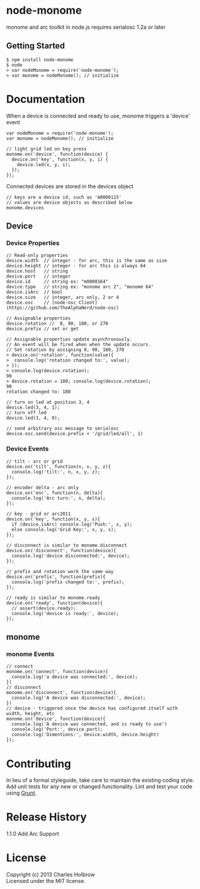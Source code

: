 # node-monome
monome and arc toolkit in node.js
requires serialosc 1.2a or later

## Getting Started
```
$ npm install node-monome
$ node
> var nodeMonome = require('node-monome');
> var monome = nodeMonome(); // initialize
```

# Documentation
When a device is connected and ready to use, monome triggers a 'device' event
```
var nodeMonome = require('node-monome');
var monome = nodeMonome(); // initialize

// light grid led on key press
monome.on('device', function(device) {
  device.on('key', function(x, y, i) {
    device.led(x, y, i);
  });
});
```

Connected devices are stored in the devices object
```
// keys are a device id, such as 'm0000115'
// values are device objects as described below
monome.devices
```

## Device
### Device Properties
```
// Read-only properties
device.width  // integer - for arc, this is the same as size
device.height // integer - for arc this is always 64
device.host   // string
device.port   // integer
device.id     // string ex: "m0000164"
device.type   // string ex: "monome arc 2", "monome 64"
device.isArc  // bool
device.size   // integer, arc only, 2 or 4
device.osc    // [node-osc Client](https://github.com/TheAlphaNerd/node-osc)

// Assignable properties
device.rotation //  0, 90, 180, or 270
device.prefix // set or get

// Assignable properties update asynchronously.
// An event will be fired when when the update occurs.
// Set rotation by assigning 0, 90, 180, 270
> device.on('rotation', function(value){
>  console.log('rotation changed to:', value);
> });
> console.log(device.rotation);
90
> device.rotation = 180; console.log(device.rotation);
90
rotation changed to: 180

// turn on led at position 3, 4
device.led(3, 4, 1);
// turn off led
device.led(3, 4, 0);

// send arbitrary osc message to serialosc
device.osc.send(device.prefix + '/grid/led/all', 1)
```

### Device Events
```
// tilt - arc or grid
device.on('tilt', function(n, x, y, z){
  console.log('tilt:', n, x, y, z);
});

// encoder delta - arc only
device.on('enc', function(n, delta){
  console.log('Arc turn:', n, delta);
});

// key - grid or arc2011
device.on('key', function(x, y, s){
  if (device.isArc) console.log('Push:', x, y);
  else console.log('Grid Key:', x, y, s);
});

// disconnect is similar to monome.disconnect
device.on('disconnect', function(device){
  console.log('device disconnected:', device);
});

// prefix and rotation work the same way
device.on('prefix', function(prefix){
  console.log('prefix changed to:', prefix);
});

// ready is similar to monome.ready
device.on('ready', function(device){
  // assert(device.ready);
  console.log('device is ready:', device);
});
```

## monome
### monome Events
```
// connect
monome.on('connect', function(device){
  console.log('a device was connected:', device);
})
// disconnect
monome.on('disconnect', function(device){
  console.log('A device was disconnected:', device);
})
// device - triggered once the device has configured itself with width, height, etc
monome.on('device', function(device){
  console.log('A device was connected, and is ready to use')
  console.log('Port:', device.port);
  console.log('Dimentions:', device.width, device.height)
});
```

# Contributing
In lieu of a formal styleguide, take care to maintain the existing coding style. Add unit tests for any new or changed functionality. Lint and test your code using [Grunt](http://gruntjs.com/).

# Release History
1.1.0 Add Arc Support

# License
Copyright (c) 2013 Charles Holbrow  
Licensed under the MIT license.
